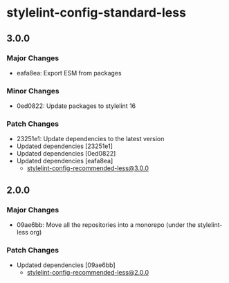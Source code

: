 # stylelint-config-standard-less

## 3.0.0

### Major Changes

- eafa8ea: Export ESM from packages

### Minor Changes

- 0ed0822: Update packages to stylelint 16

### Patch Changes

- 23251e1: Update dependencies to the latest version
- Updated dependencies [23251e1]
- Updated dependencies [0ed0822]
- Updated dependencies [eafa8ea]
  - stylelint-config-recommended-less@3.0.0

## 2.0.0

### Major Changes

- 09ae6bb: Move all the repositories into a monorepo (under the stylelint-less org)

### Patch Changes

- Updated dependencies [09ae6bb]
  - stylelint-config-recommended-less@2.0.0
